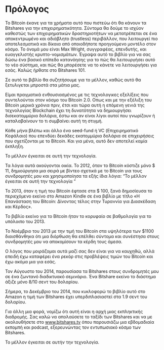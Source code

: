 Πρόλογος
=======

Το Bitcoin έκανε για τα χρήματα αυτό που πιστεύω ότι θα κάνουν τα Bitshares  για την επιχειρηματικότητα. Σύντομα θα δούμε το ισχύον καθεστώς των επιχειρηματικών δραστηριοτήτων να μετατρέπεται σε ένα αποκεντρωμένο και  αδιάβλητο (trustless) περιβάλλον, που λειτουργεί πιο αποτελεσματικά και δίκαια από οποιοδήποτε προηγούμενο μοντέλο στον  κόσμο. Το όνομά μου είναι Max Wright, συγγραφέας, επενδυτής, και ευαγγελιστής κρυπτο-νομισμάτων. Έγραψα αυτό το βιβλίο για να σας δώσω ένα βασικό επίπεδο κατανόησης για το πώς θα λειτουργήσει αυτό το νέο σύστημα, και πώς θα μπορέσετε  να το κάνετε να λειτουργήσει για εσάς. Καλώς ήρθατε στο Bitshares 101.

Σε αυτό το βιβλίο θα συζητήσουμε για το μέλλον, καθώς αυτό θα ξετυλιγεται μπροστά στα μάτια μας.

Είμαι πραγματικά ενθουσιασμένος με τις τεχνολογικες εξελίξεις που συντελούνται στον κόσμο του Bitcoin 2.0. Οπως και με την εξέλιξη του Bitcoin  μερικά χρόνια πριν, έτσι και τώρα αυτή η επόμενη γενιά της τεχνολογίας Blockchain έχει τη δυνατότητα να δημιουργήσει  δισεκατομμύρια  δολάρια, έστω και αν είναι λίγοι αυτοί που γνωρίζουν ή καταλαβαίνουν το τι συμβαίνει αυτή τη στιγμή.

Κάθε μήνα βλέπω και άλλο ένα seed-fund ή VC (Επιχειρηματικό Κεφάλαιο) που επενδύει δεκάδες εκατομμύρια δολάρια σε επιχειρήσεις που σχετίζονται με το Bitcoin. Και για μένα, αυτό δεν αποτελεί καμία έκπληξη.

Το μέλλον έγκειται σε αυτή την τεχνολογία.

Τα λόγια αυτά ακούγονται οικία. Το 2012, όταν το Bitcoin κόστιζε μόνο $ 11, δημιούργησα μια σειρά με βίντεο σχετικά με το Bitcoin για τους συνδρομητές μου και χρησιμοποίησα τα εξής ίδια  λόγια: “Το μέλλον έγκειται  σε αυτή την τεχνολογία ”

Το 2013, όταν η τιμή του Bitcoin έφτασε στα $ 100, ξανά δημοσίευσα το περιεχόμενο εκείνο στο Amazon Kindle σε ένα βιβλίο με τίτλο «Η Επανάσταση του Bitcoin: Δίνοντας τέλος στην Τυραννία για Διασκέδαση και Κέρδος».

Το βιβλίο εκείνο για το Bitcoin  ήταν το κορυφαίο σε βαθμολογία για το υπόλοιπο του 2013.

Το Νοέμβριο του 2013 με την τιμή του Bitcoin στα υψηλότερα των $1100 διαισθάνθηκα ότι μια διόρθωση θα επέλθει σύντομα  και συνέστησα στους συνδρομητές μου να αποκομίσουν τα κέρδη τους άμεσα.

Ο λόγος που μοιράζομαι αυτά μαζί σας δεν είναι για να καυχηθώ, αλλά επειδή έχω καταφέρει ένα ρεκόρ στις προβλέψεις τιμών του Bitcoin και έχω ακόμα μια για εσάς.

Τον Αύγουστο του 2014, παρουσίασα τα Bitshares στους συνδρομητές μου σε ένα ζωντανό διαδικτυακό σεμινάριο. Ένα Bitshare εκείνο το διάστημα άξιζε μόνο 8/10 σεντ του δολαρίου.

Σήμερα, το Δεκέμβριο του 2014, που κυκλοφορώ το βιβλίο αυτό στο Amazon η τιμή των Bitshares έχει υπερδιπλασιαστεί στα 1.9 σεντ του δολαρίου.

Για άλλη μια φορά, νομίζω ότι αυτή είναι η αρχή μιας εκπληκτικής διαδρομής. Σας καλώ να απολαύσετε το ταξίδι των Bitshares και να με ακολουθήσετε  στο www.bitshares.tv όπου παρουσιάζω μια εβδομαδιαία εκπομπή και podcast, εξερευνώντας τον εντυπωσιακό κόσμο των Bitshares.

Το μέλλον έγκειται σε αυτήν την τεχνολογία.
